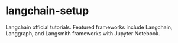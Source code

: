 # langchain-setup

Langchain official tutorials. Featured frameworks include Langchain, Langgraph, and Langsmith frameworks with Jupyter Notebook. 

